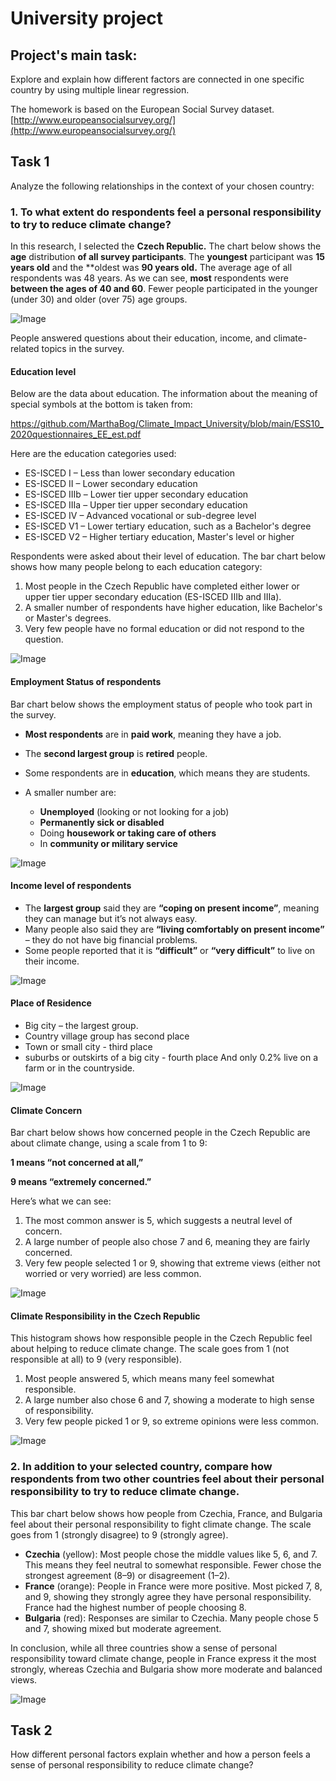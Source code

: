 # University project

## Project's main task:

Explore and explain how different factors are connected in one specific country by using multiple linear regression.

The homework is based on the European Social Survey dataset.
[http://www.europeansocialsurvey.org/](http://www.europeansocialsurvey.org/)


## Task 1

Analyze the following relationships in the context of your chosen country:

### 1. To what extent do respondents feel a personal responsibility to try to reduce climate change?

In this research, I selected the **Czech Republic.**
The chart below shows the **age** distribution **of all survey participants**.
The **youngest** participant was **15 years old** and the **oldest was **90 years old.** The average age of all respondents was 48 years.
As we can see, **most** respondents were **between the ages of 40 and 60**. Fewer people participated in the younger (under 30) and older (over 75) age groups.

![Image](images/age.png)

People answered questions about their education, income, and climate-related topics in the survey.

#### Education level

Below are the data about education. The information about the meaning of special symbols at the bottom is taken from:

https://github.com/MarthaBog/Climate_Impact_University/blob/main/ESS10_2020questionnaires_EE_est.pdf

Here are the education categories used:

- ES-ISCED I – Less than lower secondary education
- ES-ISCED II – Lower secondary education
- ES-ISCED IIIb – Lower tier upper secondary education
- ES-ISCED IIIa – Upper tier upper secondary education
- ES-ISCED IV – Advanced vocational or sub-degree level
- ES-ISCED V1 – Lower tertiary education, such as a Bachelor's degree
- ES-ISCED V2 – Higher tertiary education, Master's level or higher

Respondents were asked about their level of education. The bar chart below shows how many people belong to each education category:

1. Most people in the Czech Republic have completed either lower or upper tier upper secondary education (ES-ISCED IIIb and IIIa).
2. A smaller number of respondents have higher education, like Bachelor's or Master's degrees.
3. Very few people have no formal education or did not respond to the question.

![Image](images/education.png)

#### Employment Status of respondents 

Bar chart below shows the employment status of people who took part in the survey.

- **Most respondents** are in **paid work**, meaning they have a job.
- The **second largest group** is **retired** people.
- Some respondents are in **education**, which means they are students.
- A smaller number are:

  * **Unemployed** (looking or not looking for a job)
  * **Permanently sick or disabled**
  * Doing **housework or taking care of others**
  * In **community or military service**

![Image](images/status.jpg)

#### Income level of respondents 

- The **largest group** said they are **“coping on present income”**, meaning they can manage but it’s not always easy.
- Many people also said they are **“living comfortably on present income”** – they do not have big financial problems.
- Some people reported that it is **“difficult”** or **“very difficult”** to live on their income.

![Image](images/income_level.jpg)

#### Place of Residence

- Big city – the largest group.
- Country village group has second place
- Town or small city - third place
- suburbs or outskirts of a big city - fourth place 
And only 0.2% live on a farm or in the countryside.

![Image](images/place_of_residence.jpg)

#### Climate Concern

Bar chart below shows how concerned people in the Czech Republic are about climate change, using a scale from 1 to 9:

**1 means “not concerned at all,”**

**9 means “extremely concerned.”**

Here’s what we can see:

1. The most common answer is 5, which suggests a neutral level of concern. 
2. A large number of people also chose 7 and 6, meaning they are fairly concerned.
3. Very few people selected 1 or 9, showing that extreme views (either not worried or very worried) are less common.

![Image](images/climate_concern.png)

#### Climate Responsibility in the Czech Republic

This histogram shows how responsible people in the Czech Republic feel about helping to reduce climate change. The scale goes from 1 (not responsible at all) to 9 (very responsible).

1. Most people answered 5, which means many feel somewhat responsible.
2. A large number also chose 6 and 7, showing a moderate to high sense of responsibility.
3. Very few people picked 1 or 9, so extreme opinions were less common.

![Image](images/climate_responsibility.png)

### 2. In addition to your selected country, compare how respondents from two other countries feel about their personal responsibility to try to reduce climate change.

This bar chart below shows how people from Czechia, France, and Bulgaria feel about their personal responsibility to fight climate change. The scale goes from 1 (strongly disagree) to 9 (strongly agree).

- **Czechia** (yellow): Most people chose the middle values like 5, 6, and 7. This means they feel neutral to somewhat responsible. Fewer chose the strongest agreement (8–9) or disagreement (1–2).
- **France** (orange): People in France were more positive. Most picked 7, 8, and 9, showing they strongly agree they have personal responsibility. France had the highest number of people choosing 8.
- **Bulgaria** (red): Responses are similar to Czechia. Many people chose 5 and 7, showing mixed but moderate agreement.

In conclusion, while all three countries show a sense of personal responsibility toward climate change, people in France express it the most strongly, whereas Czechia and Bulgaria show more moderate and balanced views.

![Image](images/countries_comparison.png)


## Task 2

How different personal factors explain whether and how a person feels a sense of personal responsibility to reduce climate change?